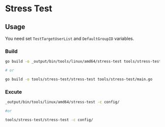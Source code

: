 # Stress Test

## Usage

You need set `TestTargetUserList` and `DefaultGroupID` variables.

### Build

```bash
go build -o _output/bin/tools/linux/amd64/stress-test tools/stress-test/main.go

# or

go build -o tools/stress-test/stress-test tools/stress-test/main.go
```

### Excute

```bash
_output/bin/tools/linux/amd64/stress-test -c config/

#or

tools/stress-test/stress-test -c config/
```
